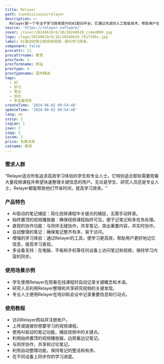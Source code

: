 ```yaml
---
title: Relayer
path: tuanduixiezuo/relayer
description: >-
  Relayer是一个专注于学习效率提升的AI驱动平台，它通过先进的人工智能技术，帮助用户在观看视频课程时自动捕捉关键点，简化笔记过程。Relayer还提供了始终置顶的视频播放器，确保用户在记笔记或多任务处理时不会丢失课程内容。此外，它还支持与同伴的无缝协作，共享笔记，突出重要部分，并实时协作。Relayer自动整理笔记，确保一切井井有条，易于访问。它还支持多设备访问，保持学习内容在电脑、平板和手机之间的同步。
source: 'https://relayer.software/'
cover: /cover/20240610/6/10/20240610_cc4ed899.jpg
logo: /logo/20240610/6/10/20240610_f61f50bc.jpg
label: AI驱动的笔记和持续视频，提升学习效率。
component: false
procattr: 11
procattrname: 教育
procform: 1
procformname: 网站
proctype: 4
proctypename: 国外精选
tags:
  - AI
  - 学习
  - 笔记
  - 协作
  - 多设备同步
createTime: '2024-06-02 09:54:48'
updateTime: '2024-06-02 09:54:48'
lang: en
isicp: 2
isqian: 2
iswx: 2
isqq: 2
iscom: 2
price: 免费试用
catname: 教育
---
```




### 需求人群
"Relayer适合所有追求高效学习体验的学生和专业人士。它特别适合那些需要观看大量视频课程并希望快速整理关键信息的用户。无论是学生、研究人员还是专业人士，Relayer都能帮助他们节省时间，提高学习效率。"

### 产品特色
* AI驱动的笔记捕捉：简化视频课程中关键点的捕捉，无需手动转录。
* 始终置顶的视频播放器：确保视频课程始终可见，便于记笔记和多任务处理。
* 直观的协作功能：与同伴无缝协作，共享笔记，突出重要内容，并实时协作。
* 自动整理的笔记：确保笔记整齐有序，易于访问。
* 增强的学习体验：通过Relayer的工具，使学习更高效，帮助用户更好地记忆信息，提高学习表现。
* 多设备支持：在电脑、平板和手机等任何设备上访问笔记和视频，保持学习内容的同步。

### 使用场景示例
* 学生使用Relayer在观看在线课程时自动记录关键概念和术语。
* 研究人员利用Relayer整理和共享研究视频的关键发现。
* 专业人士使用Relayer在培训和会议中记录重要信息和行动点。

### 使用教程
* 访问Relayer网站并注册账户。
* 上传或链接你想要学习的视频课程。
* 使用AI驱动的笔记功能，捕捉视频中的关键点。
* 利用始终置顶的视频播放器，边观看边记笔记。
* 与同伴协作，共享和讨论笔记。
* 利用自动整理功能，保持笔记的整洁和有序。
* 在不同设备上同步你的学习进度。

  
